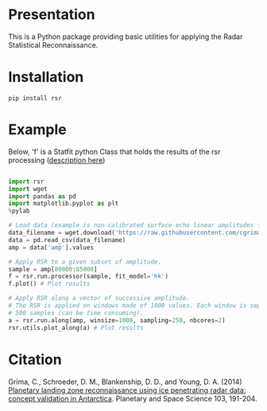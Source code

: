 # Presentation

This is a Python package providing basic utilities for applying the Radar Statistical Reconnaissance.

# Installation

`pip install rsr`

# Example

Below, 'f' is a Statfit python Class that holds the results of the rsr processing ([description here](https://github.com/cgrima/rsr/blob/master/rsr/Classdef.py)) 

```python

import rsr
import wget
import pandas as pd
import matplotlib.pyplot as plt
%pylab

# Load data (example is non-calibrated surface echo linear amplitudes from SHARAD orbit 0887601)
data_filename = wget.download('https://raw.githubusercontent.com/cgrima/rsr/master/rsr/data.txt')
data = pd.read_csv(data_filename)
amp = data['amp'].values

# Apply RSR to a given subset of amplitude.
sample = amp[80000:85000]
f = rsr.run.processor(sample, fit_model='hk')
f.plot() # Plot results

# Apply RSR along a vector of successive amplitude.
# The RSR is applied on windows made of 1000 values. Each window is separated by
# 500 samples (can be time consuming).
a = rsr.run.along(amp, winsize=1000, sampling=250, nbcores=2)
rsr.utils.plot_along(a) # Plot results
```

# Citation

Grima, C., Schroeder, D. M., Blankenship, D. D., and Young, D. A. (2014) [Planetary landing zone reconnaissance using ice penetrating radar data: concept validation in Antarctica][1]. Planetary and Space Science 103, 191-204.

  [1]: http://www.sciencedirect.com/science/article/pii/S0032063314002244
